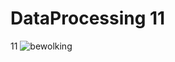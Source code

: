 # DataProcessing 11
11
<img src="https://github.com/woofmeow1/DataProcessing-Website/blob/master/docs/bewolking.png" alt="bewolking" allign="left">






